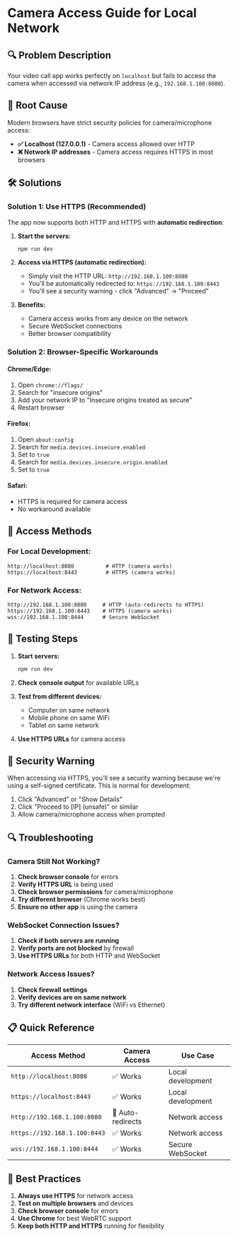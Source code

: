 # Camera Access Guide for Local Network

## 🔍 **Problem Description**

Your video call app works perfectly on `localhost` but fails to access the camera when accessed via network IP address (e.g., `192.168.1.100:8080`).

## 🚨 **Root Cause**

Modern browsers have strict security policies for camera/microphone access:

- **✅ Localhost (127.0.0.1)** - Camera access allowed over HTTP
- **❌ Network IP addresses** - Camera access requires HTTPS in most browsers

## 🛠️ **Solutions**

### **Solution 1: Use HTTPS (Recommended)**

The app now supports both HTTP and HTTPS with **automatic redirection**:

1. **Start the servers:**
   ```bash
   npm run dev
   ```

2. **Access via HTTPS (automatic redirection):**
   - Simply visit the HTTP URL: `http://192.168.1.100:8080`
   - You'll be automatically redirected to: `https://192.168.1.100:8443`
   - You'll see a security warning - click "Advanced" → "Proceed"

3. **Benefits:**
   - Camera access works from any device on the network
   - Secure WebSocket connections
   - Better browser compatibility

### **Solution 2: Browser-Specific Workarounds**

#### **Chrome/Edge:**
1. Open `chrome://flags/`
2. Search for "insecure origins"
3. Add your network IP to "Insecure origins treated as secure"
4. Restart browser

#### **Firefox:**
1. Open `about:config`
2. Search for `media.devices.insecure.enabled`
3. Set to `true`
4. Search for `media.devices.insecure.origin.enabled`
5. Set to `true`

#### **Safari:**
- HTTPS is required for camera access
- No workaround available

## 📱 **Access Methods**

### **For Local Development:**
```
http://localhost:8080          # HTTP (camera works)
https://localhost:8443         # HTTPS (camera works)
```

### **For Network Access:**
```
http://192.168.1.100:8080     # HTTP (auto-redirects to HTTPS)
https://192.168.1.100:8443    # HTTPS (camera works)
wss://192.168.1.100:8444      # Secure WebSocket
```

## 🔧 **Testing Steps**

1. **Start servers:**
   ```bash
   npm run dev
   ```

2. **Check console output** for available URLs

3. **Test from different devices:**
   - Computer on same network
   - Mobile phone on same WiFi
   - Tablet on same network

4. **Use HTTPS URLs** for camera access

## 🚨 **Security Warning**

When accessing via HTTPS, you'll see a security warning because we're using a self-signed certificate. This is normal for development:

1. Click "Advanced" or "Show Details"
2. Click "Proceed to [IP] (unsafe)" or similar
3. Allow camera/microphone access when prompted

## 🔍 **Troubleshooting**

### **Camera Still Not Working?**

1. **Check browser console** for errors
2. **Verify HTTPS URL** is being used
3. **Check browser permissions** for camera/microphone
4. **Try different browser** (Chrome works best)
5. **Ensure no other app** is using the camera

### **WebSocket Connection Issues?**

1. **Check if both servers are running**
2. **Verify ports are not blocked** by firewall
3. **Use HTTPS URLs** for both HTTP and WebSocket

### **Network Access Issues?**

1. **Check firewall settings**
2. **Verify devices are on same network**
3. **Try different network interface** (WiFi vs Ethernet)

## 📋 **Quick Reference**

| Access Method | Camera Access | Use Case |
|---------------|---------------|----------|
| `http://localhost:8080` | ✅ Works | Local development |
| `https://localhost:8443` | ✅ Works | Local development |
| `http://192.168.1.100:8080` | 🔄 Auto-redirects | Network access |
| `https://192.168.1.100:8443` | ✅ Works | Network access |
| `wss://192.168.1.100:8444` | ✅ Works | Secure WebSocket |

## 🎯 **Best Practices**

1. **Always use HTTPS** for network access
2. **Test on multiple browsers** and devices
3. **Check browser console** for errors
4. **Use Chrome** for best WebRTC support
5. **Keep both HTTP and HTTPS** running for flexibility 